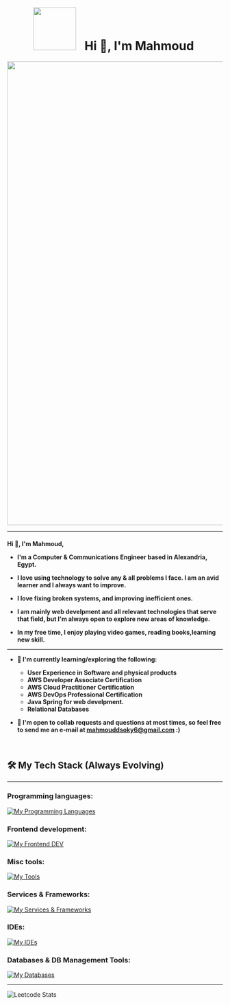 # <h1 align="center"> <img src="https://media.giphy.com/media/IP7sarl7C5lSFCw9rG/giphy.gif"  width="100px" height="100px"> &nbsp; Hi 👋, I'm Mahmoud&nbsp;
  
  <img src="https://media.giphy.com/media/RbDKaczqWovIugyJmW/giphy.gif"  width="1080px">
  

-------------------

<h4 align="left">Hi 👋, I'm Mahmoud,
  
  - I'm a Computer & Communications Engineer based in Alexandria, Egypt. 
  
  - I love using technology to solve any & all problems I face. I am an avid learner and I always want to improve. 

  - I love fixing broken systems, and improving inefficient ones. 

  - I am mainly web develpment and all relevant technologies that serve that field, but I'm always open to explore new areas of knowledge.
  
  - In my free time, I enjoy playing video games, reading books,learning new skill.

---

- 🌱 I'm currently learning/exploring the following:
  - User Experience in Software and physical products
  - AWS Developer Associate Certification
  - AWS Cloud Practitioner Certification
  - AWS DevOps Professional Certification
  - Java Spring for web develpment. 
  - Relational Databases
  
- 💬 I'm open to collab requests and questions at most times, so feel free to send me an e-mail at mahmouddsoky6@gmail.com :)

&emsp;

## 🛠️ My Tech Stack (Always Evolving)

-------------------

### Programming languages:
[![My Programming Languages](https://skillicons.dev/icons?i=java,py,javascript,c,cpp)](https://skillicons.dev)
   
### Frontend development:
[![My Frontend DEV](https://skillicons.dev/icons?i=react)](https://skillicons.dev)

### Misc tools:
[![My Tools](https://skillicons.dev/icons?i=git,postman)](https://skillicons.dev)                                                        
  
### Services & Frameworks:
[![My Services & Frameworks](https://skillicons.dev/icons?i=Spring,flutter,react)](https://skillicons.dev)
<!-- add chartJS-->


### IDEs:
[![My IDEs](https://skillicons.dev/icons?i=matlab,visualstudio,vscode,idea,eclipse)](https://skillicons.dev)  
<!-- add rstudio, xcode, netbeans, codeblocks, pycahrm-->    
  
### Databases & DB Management Tools:
[![My Databases](https://skillicons.dev/icons?i=postgres,mysql,sqlite)](https://skillicons.dev)  
  
-------------------  
  
![Leetcode Stats](https://leetcard.jacoblin.cool/mahmoudd?ext=heatmap)
  
  
  

